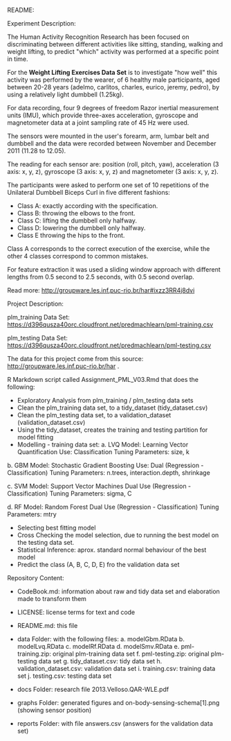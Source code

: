README:

Experiment Description: 

The Human Activity Recognition Research has been focused on discriminating between different activities like sitting, standing, walking and weight lifting, to predict "which" activity was performed at a specific point in time.

For the **Weight Lifting Exercises Data Set** is to investigate "how well" this  activity was performed by the wearer, of 6 healthy male participants, aged between 20-28 years (adelmo, carlitos, charles, eurico, jeremy, pedro), by using a relatively light dumbbell (1.25kg).

For data recording, four 9 degrees of freedom Razor inertial measurement units (IMU), which provide three-axes acceleration, gyroscope and magnetometer data at a joint sampling rate of 45 Hz were used.

The sensors were mounted in the user's forearm, arm, lumbar belt and dumbbell and the data were recorded between November and December 2011 (11.28 to 12.05).

The reading for each sensor are: position (roll, pitch, yaw), acceleration (3 axis: x, y, z), gyroscope (3 axis: x, y, z) and magnetometer (3 axis: x, y, z).

The participants were asked to perform one set of 10 repetitions of the Unilateral Dumbbell Biceps Curl in five different fashions:

- Class A: exactly according with the specification.
- Class B: throwing the elbows to the front.
- Class C: lifting the dumbbell only halfway.
- Class D: lowering the dumbbell only halfway.
- Class E throwing the hips to the front.

Class A corresponds to the correct execution of the exercise, while the other 4 classes correspond to common mistakes. 

For feature extraction it was used a sliding window approach with different lengths from 0.5 second to 2.5 seconds, with 0.5 second overlap.

Read more: http://groupware.les.inf.puc-rio.br/har#ixzz3RR4j8dvi

Project Description:

plm_training Data Set: https://d396qusza40orc.cloudfront.net/predmachlearn/pml-training.csv

plm_testing Data Set: https://d396qusza40orc.cloudfront.net/predmachlearn/pml-testing.csv 

The data for this project come from this source: http://groupware.les.inf.puc-rio.br/har . 

R Markdown script called Assignment_PML_V03.Rmd that does the following:
- Exploratory Analysis from plm_training / plm_testing data sets
- Clean the plm_training data set, to a tidy_dataset (tidy_dataset.csv)
- Clean the plm_testing data set, to a validation_dataset (validation_dataset.csv)
- Using the tidy_dataset, creates the training and testing partition for model fitting
- Modelling - training data set:
a. LVQ Model:		Learning Vector Quantification
					Use: Classification
					Tuning Parameters: size, k
                        
b. GBM Model:		Stochastic Gradient Boosting
                    Use: Dual (Regression - Classification)
                    Tuning Parameters: n.trees, interaction.depth, shrinkage

c. SVM Model:	    Support Vector Machines
                    Dual Use (Regression - Classification)
                    Tuning Parameters: sigma, C

d. RF Model: 	    Random Forest
                    Dual Use (Regression - Classification)
                    Tuning Parameters: mtry
- Selecting best fitting model
- Cross Checking the model selection, due to running the best model on the testing data set. 
- Statistical Inference: aprox. standard normal behaviour of the best model
- Predict the class (A, B, C, D, E) fro the validation data set

Repository Content:

- CodeBook.md: information about raw and tidy data set and elaboration made to transform them

- LICENSE: license terms for text and code

- README.md: this file

- data Folder: with the following files:
a. modelGbm.RData
b. modelLvq.RData
c. modelRf.RData
d. modelSmv.RData
e. pml-training.zip: original plm-training data set
f. pml-testing.zip: original plm-testing data set
g. tidy_dataset.csv: tidy data set
h. validation_dataset.csv: validation data set
i. training.csv: training data set
j. testing.csv: testing data set

- docs Folder: research file 2013.Velloso.QAR-WLE.pdf

- graphs Folder: generated figures and on-body-sensing-schema[1].png (showing sensor position)

- reports Folder: with file answers.csv (answers for the validation data set)
